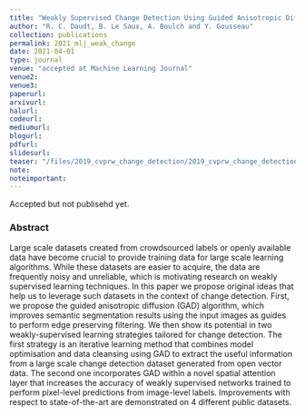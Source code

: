 ```yaml
---
title: "Weakly Supervised Change Detection Using Guided Anisotropic Diffusion"
author: "R. C. Daudt, B. Le Saux, A. Boulch and Y. Gousseau"
collection: publications
permalink: 2021_mlj_weak_change
date: 2021-04-01
type: journal
venue: "accepted at Machine Learning Journal"
venue2: 
venue3:
paperurl: 
arxivurl:
halurl: 
codeurl: 
mediumurl: 
blogurl: 
pdfurl: 
slidesurl: 
teaser: "/files/2019_cvprw_change_detection/2019_cvprw_change_detection_thumbnail.png"
note:
noteimportant: 
---
```


Accepted but not publisehd yet.

### Abstract

Large scale datasets created from crowdsourced labels or openly available data have become crucial to provide training data for large scale learning algorithms. While these datasets are easier to acquire, the data are frequently noisy and unreliable, which is motivating research on weakly supervised learning techniques. In this paper we propose original ideas that help us to leverage such datasets in the context of change detection. First, we propose the guided anisotropic diffusion (GAD) algorithm, which improves semantic segmentation results using the input images as guides to perform edge preserving filtering. We then show its potential in two weakly-supervised learning strategies tailored for change detection. The first strategy is an iterative learning method that  combines model optimisation and  data cleansing using GAD to extract the useful information from a large scale change detection dataset generated from open vector data. The second one incorporates GAD within a novel spatial attention layer that increases the accuracy of weakly supervised networks trained to perform pixel-level predictions from image-level labels. Improvements with respect to state-of-the-art are demonstrated on 4 different public datasets.